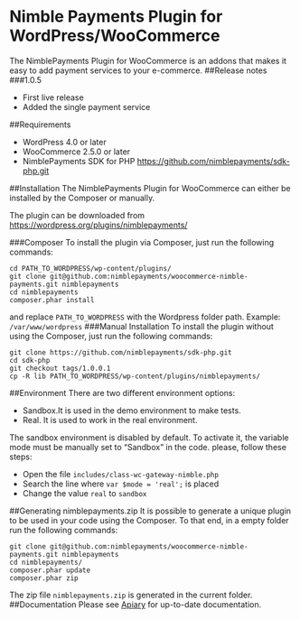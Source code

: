 # Nimble Payments Plugin for WordPress/WooCommerce
The NimblePayments Plugin for WooCommerce is an addons that makes it easy to add payment services to your e-commerce.
##Release notes
###1.0.5
- First live release
- Added the single payment service

##Requirements
- WordPress 4.0 or later
- WooCommerce 2.5.0 or later
- NimblePayments SDK for PHP https://github.com/nimblepayments/sdk-php.git

##Installation
The NimblePayments Plugin for WooCommerce can either be installed by the Composer or manually.

The plugin can be downloaded from https://wordpress.org/plugins/nimblepayments/

###Composer
To install the plugin via Composer, just run the following commands:
```
cd PATH_TO_WORDPRESS/wp-content/plugins/
git clone git@github.com:nimblepayments/woocommerce-nimble-payments.git nimblepayments
cd nimblepayments
composer.phar install
```
and replace ```PATH_TO_WORDPRESS``` with the Wordpress folder path. Example: ```/var/www/wordpress```
###Manual Installation
To install the plugin without using the Composer,  just run the following commands:
```
git clone https://github.com/nimblepayments/sdk-php.git
cd sdk-php
git checkout tags/1.0.0.1
cp -R lib PATH_TO_WORDPRESS/wp-content/plugins/nimblepayments/
```
##Environment
There are two different environment options:
- Sandbox.It is used in the demo environment to make tests.
- Real. It is used to work in the real environment.

The sandbox environment is disabled by default. To activate it, the variable mode must be manually set to “Sandbox” in the code. please, follow these steps:
- Open the file ```includes/class-wc-gateway-nimble.php```
- Search the line where ```var $mode = 'real';``` is placed
- Change the value ```real``` to ```sandbox```

##Generating nimblepayments.zip
It is possible to generate a unique plugin to be used in your code using the Composer. To that end, in a empty folder run the following commands:
```
git clone git@github.com:nimblepayments/woocommerce-nimble-payments.git nimblepayments
cd nimblepayments/
composer.phar update
composer.phar zip
```
The zip file ```nimblepayments.zip``` is generated in the current folder.
##Documentation
Please see [Apiary](http://docs.nimblepublicapi.apiary.io/#) for up-to-date documentation.
